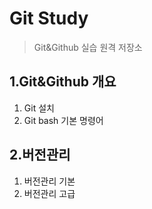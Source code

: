 # Git Study
> Git&Github 실습 원격 저장소

## 1.Git&Github 개요
1. Git 설치
2. Git bash 기본 명령어

## 2.버전관리
1. 버전관리 기본
2. 버전관리 고급
